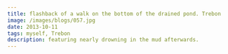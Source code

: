 ```yaml
---
title: flashback of a walk on the bottom of the drained pond. Trebon
image: /images/blogs/057.jpg
date: 2013-10-11
tags: myself, Trebon
description: featuring nearly drowning in the mud afterwards.
---
```

